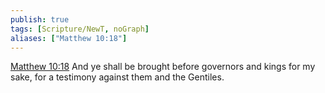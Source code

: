 ```yaml
---
publish: true
tags: [Scripture/NewT, noGraph]
aliases: ["Matthew 10:18"]
---
```

[Matthew 10:18](https://churchofjesuschrist.org/study/scriptures/nt/matt/10?lang=eng&id=p18#p18) And ye shall be brought before governors and kings for my sake, for a testimony against them and the Gentiles.
